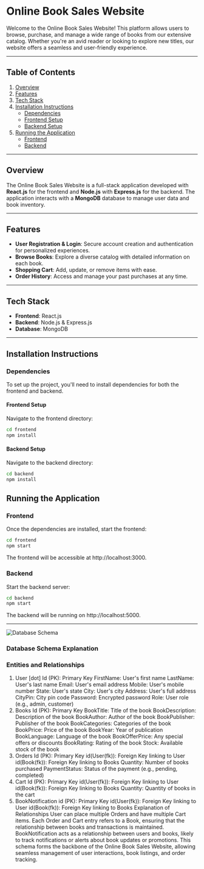 # Online Book Sales Website

Welcome to the Online Book Sales Website! This platform allows users to browse, purchase, and manage a wide range of books from our extensive catalog. Whether you're an avid reader or looking to explore new titles, our website offers a seamless and user-friendly experience.

---

## Table of Contents

1. [Overview](#overview)
2. [Features](#features)
3. [Tech Stack](#tech-stack)
4. [Installation Instructions](#installation-instructions)
   - [Dependencies](#dependencies)
   - [Frontend Setup](#frontend-setup)
   - [Backend Setup](#backend-setup)
5. [Running the Application](#running-the-application)
   - [Frontend](#frontend)
   - [Backend](#backend)


---

## Overview

The Online Book Sales Website is a full-stack application developed with **React.js** for the frontend and **Node.js** with **Express.js** for the backend. The application interacts with a **MongoDB** database to manage user data and book inventory.

---

## Features

- **User Registration & Login**: Secure account creation and authentication for personalized experiences.
- **Browse Books**: Explore a diverse catalog with detailed information on each book.
- **Shopping Cart**: Add, update, or remove items with ease.
- **Order History**: Access and manage your past purchases at any time.

---

## Tech Stack

- **Frontend**: React.js
- **Backend**: Node.js & Express.js
- **Database**: MongoDB

---

## Installation Instructions

### Dependencies

To set up the project, you'll need to install dependencies for both the frontend and backend.

#### Frontend Setup

Navigate to the frontend directory:

```bash
cd frontend
npm install
```

#### Backend Setup

Navigate to the backend directory:

```bash
cd backend
npm install
```

## Running the Application
### Frontend
Once the dependencies are installed, start the frontend:
```bash
cd frontend
npm start
```
The frontend will be accessible at http://localhost:3000.

### Backend
Start the backend server:
```bash
cd backend
npm start
```
The backend will be running on http://localhost:5000.

---
![Database Schema](images/Db.png)
### Database Schema Explanation

### Entities and Relationships
1. User
[dot] Id (PK): Primary Key
FirstName: User's first name
LastName: User's last name
Email: User's email address
Mobile: User's mobile number
State: User's state
City: User's city
Address: User's full address
CityPin: City pin code
Password: Encrypted password
Role: User role (e.g., admin, customer)
2. Books
Id (PK): Primary Key
BookTitle: Title of the book
BookDescription: Description of the book
BookAuthor: Author of the book
BookPublisher: Publisher of the book
BookCategories: Categories of the book
BookPrice: Price of the book
BookYear: Year of publication
BookLanguage: Language of the book
BookOfferPrice: Any special offers or discounts
BookRating: Rating of the book
Stock: Available stock of the book
3. Orders
Id (PK): Primary Key
id(User(fk)): Foreign Key linking to User
id(Book(fk)): Foreign Key linking to Books
Quantity: Number of books purchased
PaymentStatus: Status of the payment (e.g., pending, completed)
4. Cart
Id (PK): Primary Key
id(User(fk)): Foreign Key linking to User
id(Book(fk)): Foreign Key linking to Books
Quantity: Quantity of books in the cart
5. BookNotification
id (PK): Primary Key
id(User(fk)): Foreign Key linking to User
id(Book(fk)): Foreign Key linking to Books
Explanation of Relationships
User can place multiple Orders and have multiple Cart items.
Each Order and Cart entry refers to a Book, ensuring that the relationship between books and transactions is maintained.
BookNotification acts as a relationship between users and books, likely to track notifications or alerts about book updates or promotions.
This schema forms the backbone of the Online Book Sales Website, allowing seamless management of user interactions, book listings, and order tracking.
